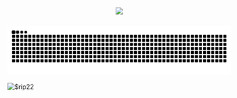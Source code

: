 <h1 align="center">
  <a href="https://git.io/typing-svg">
    <img src="https://readme-typing-svg.herokuapp.com/?lines=Hi+There!+👋;+Myself+Arip+Saputra!;&center=true&size=30">
  </a>
</h1>

![snake gif](https://github.com/4rip22/4rip22/blob/output/github-contribution-grid-snake.svg)

<p><img align="center" src="https://github-readme-streak-stats.herokuapp.com/?user=rip22&theme=dark" alt="$rip22" /></p>

